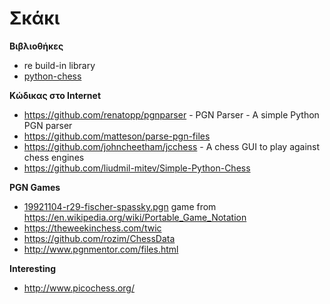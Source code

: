 # Σκάκι

**Βιβλιοθήκες**

* re build-in library
* [python-chess](https://python-chess.readthedocs.io/en/latest/index.html)

**Κώδικας στο Internet**

* https://github.com/renatopp/pgnparser - PGN Parser - A simple Python PGN parser
* https://github.com/matteson/parse-pgn-files 
* https://github.com/johncheetham/jcchess - A chess GUI to play against chess engines
* https://github.com/liudmil-mitev/Simple-Python-Chess


**PGN Games**

* [19921104-r29-fischer-spassky.pgn](./game1.pgn) game from https://en.wikipedia.org/wiki/Portable_Game_Notation
* https://theweekinchess.com/twic
* https://github.com/rozim/ChessData
* http://www.pgnmentor.com/files.html


**Interesting**

* http://www.picochess.org/